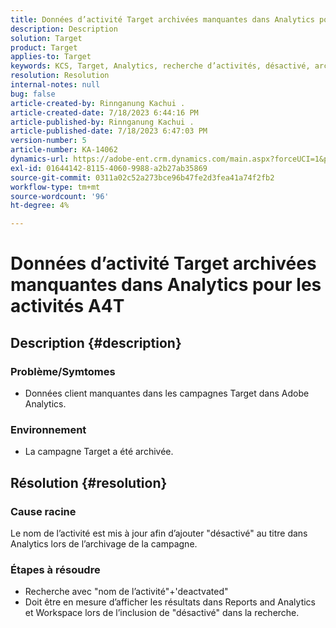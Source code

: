 ```yaml
---
title: Données d’activité Target archivées manquantes dans Analytics pour les activités A4T
description: Description
solution: Target
product: Target
applies-to: Target
keywords: KCS, Target, Analytics, recherche d’activités, désactivé, archivé
resolution: Resolution
internal-notes: null
bug: false
article-created-by: Rinnganung Kachui .
article-created-date: 7/18/2023 6:44:16 PM
article-published-by: Rinnganung Kachui .
article-published-date: 7/18/2023 6:47:03 PM
version-number: 5
article-number: KA-14062
dynamics-url: https://adobe-ent.crm.dynamics.com/main.aspx?forceUCI=1&pagetype=entityrecord&etn=knowledgearticle&id=dd715114-9b25-ee11-9cbd-6045bd006b4b
exl-id: 01644142-8115-4060-9988-a2b27ab35869
source-git-commit: 0311a02c52a273bce96b47fe2d3fea41a74f2fb2
workflow-type: tm+mt
source-wordcount: '96'
ht-degree: 4%

---
```


# Données d’activité Target archivées manquantes dans Analytics pour les activités A4T

## Description {#description}




### Problème/Symtomes



- Données client manquantes dans les campagnes Target dans Adobe Analytics.




### Environnement



- La campagne Target a été archivée.



## Résolution {#resolution}


### Cause racine



Le nom de l’activité est mis à jour afin d’ajouter &quot;désactivé&quot; au titre dans Analytics lors de l’archivage de la campagne.



### Étapes à résoudre



- Recherche avec &quot;nom de l’activité&quot;+&#39;deactvated&quot;
- Doit être en mesure d’afficher les résultats dans Reports and Analytics et Workspace lors de l’inclusion de &quot;désactivé&quot; dans la recherche.
